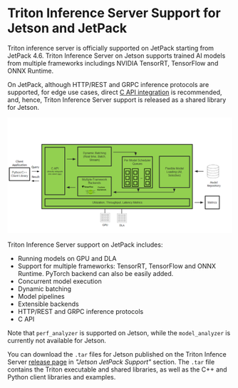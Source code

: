 <!--
# Copyright 2021, NVIDIA CORPORATION & AFFILIATES. All rights reserved.
#
# Redistribution and use in source and binary forms, with or without
# modification, are permitted provided that the following conditions
# are met:
#  * Redistributions of source code must retain the above copyright
#    notice, this list of conditions and the following disclaimer.
#  * Redistributions in binary form must reproduce the above copyright
#    notice, this list of conditions and the following disclaimer in the
#    documentation and/or other materials provided with the distribution.
#  * Neither the name of NVIDIA CORPORATION nor the names of its
#    contributors may be used to endorse or promote products derived
#    from this software without specific prior written permission.
#
# THIS SOFTWARE IS PROVIDED BY THE COPYRIGHT HOLDERS ``AS IS'' AND ANY
# EXPRESS OR IMPLIED WARRANTIES, INCLUDING, BUT NOT LIMITED TO, THE
# IMPLIED WARRANTIES OF MERCHANTABILITY AND FITNESS FOR A PARTICULAR
# PURPOSE ARE DISCLAIMED.  IN NO EVENT SHALL THE COPYRIGHT OWNER OR
# CONTRIBUTORS BE LIABLE FOR ANY DIRECT, INDIRECT, INCIDENTAL, SPECIAL,
# EXEMPLARY, OR CONSEQUENTIAL DAMAGES (INCLUDING, BUT NOT LIMITED TO,
# PROCUREMENT OF SUBSTITUTE GOODS OR SERVICES; LOSS OF USE, DATA, OR
# PROFITS; OR BUSINESS INTERRUPTION) HOWEVER CAUSED AND ON ANY THEORY
# OF LIABILITY, WHETHER IN CONTRACT, STRICT LIABILITY, OR TORT
# (INCLUDING NEGLIGENCE OR OTHERWISE) ARISING IN ANY WAY OUT OF THE USE
# OF THIS SOFTWARE, EVEN IF ADVISED OF THE POSSIBILITY OF SUCH DAMAGE.
-->

# Triton Inference Server Support for Jetson and JetPack

Triton inference server is officially supported on JetPack starting from JetPack 4.6. Triton Inference Server on Jetson supports trained AI models from multiple frameworks includings NVIDIA TensorRT, TensorFlow and ONNX Runtime.

On JetPack, although HTTP/REST and GRPC inference protocols are supported, for edge use cases, direct [C API integration](https://github.com/triton-inference-server/server/blob/main/docs/inference_protocols.md#c-api) is recommended, and, hence, Triton Inference Server support is released as a shared library for Jetson.

![Triton on Jetson Diagram](images/triton_on_jetson.png)

Triton Inference Server support on JetPack includes:

* Running models on GPU and DLA
* Support for multiple frameworks: TensorRT, TensorFlow and ONNX Runtime. PyTorch backend can also be easily added.
* Concurrent model execution
* Dynamic batching
* Model pipelines
* Extensible backends
* HTTP/REST and GRPC inference protocols
* C API

Note that `perf_analyzer` is supported on Jetson, while the `model_analyzer` is currently not available for Jetson. 

You can download the `.tar` files for Jetson published on the Triton Infence Server [release page](https://github.com/triton-inference-server/server/releases/) in _"Jetson JetPack Support"_ section. The `.tar` file contains the Triton executable and shared libraries, as well as the C++ and Python client libraries and examples.
